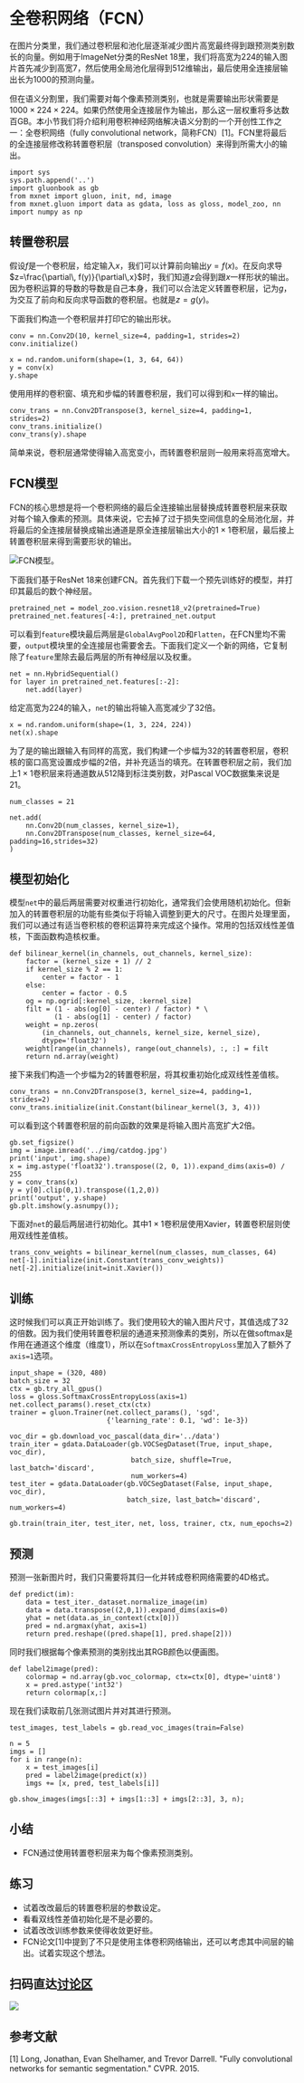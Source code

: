 # 全卷积网络（FCN）

在图片分类里，我们通过卷积层和池化层逐渐减少图片高宽最终得到跟预测类别数长的向量。例如用于ImageNet分类的ResNet 18里，我们将高宽为224的输入图片首先减少到高宽7，然后使用全局池化层得到512维输出，最后使用全连接层输出长为1000的预测向量。

但在语义分割里，我们需要对每个像素预测类别，也就是需要输出形状需要是$1000\times 224\times 224$。如果仍然使用全连接层作为输出，那么这一层权重将多达数百GB。本小节我们将介绍利用卷积神经网络解决语义分割的一个开创性工作之一：全卷积网络（fully convolutional network，简称FCN）[1]。FCN里将最后的全连接层修改称转置卷积层（transposed convolution）来得到所需大小的输出。

```{.python .input  n=1}
import sys
sys.path.append('..')
import gluonbook as gb
from mxnet import gluon, init, nd, image
from mxnet.gluon import data as gdata, loss as gloss, model_zoo, nn
import numpy as np
```

## 转置卷积层

假设$f$是一个卷积层，给定输入$x$，我们可以计算前向输出$y=f(x)$。在反向求导$z=\frac{\partial\, f(y)}{\partial\,x}$时，我们知道$z$会得到跟$x$一样形状的输出。因为卷积运算的导数的导数是自己本身，我们可以合法定义转置卷积层，记为$g$，为交互了前向和反向求导函数的卷积层。也就是$z=g(y)$。

下面我们构造一个卷积层并打印它的输出形状。

```{.python .input  n=2}
conv = nn.Conv2D(10, kernel_size=4, padding=1, strides=2)
conv.initialize()

x = nd.random.uniform(shape=(1, 3, 64, 64))
y = conv(x)
y.shape
```

使用用样的卷积窗、填充和步幅的转置卷积层，我们可以得到和`x`一样的输出。

```{.python .input  n=3}
conv_trans = nn.Conv2DTranspose(3, kernel_size=4, padding=1, strides=2)
conv_trans.initialize()
conv_trans(y).shape
```

简单来说，卷积层通常使得输入高宽变小，而转置卷积层则一般用来将高宽增大。

## FCN模型

FCN的核心思想是将一个卷积网络的最后全连接输出层替换成转置卷积层来获取对每个输入像素的预测。具体来说，它去掉了过于损失空间信息的全局池化层，并将最后的全连接层替换成输出通道是原全连接层输出大小的$1\times 1$卷积层，最后接上转置卷积层来得到需要形状的输出。

![FCN模型。](../img/fcn.svg)

下面我们基于ResNet 18来创建FCN。首先我们下载一个预先训练好的模型，并打印其最后的数个神经层。

```{.python .input  n=4}
pretrained_net = model_zoo.vision.resnet18_v2(pretrained=True)
pretrained_net.features[-4:], pretrained_net.output
```

可以看到`feature`模块最后两层是`GlobalAvgPool2D`和`Flatten`，在FCN里均不需要，`output`模块里的全连接层也需要舍去。下面我们定义一个新的网络，它复制除了`feature`里除去最后两层的所有神经层以及权重。

```{.python .input  n=5}
net = nn.HybridSequential()
for layer in pretrained_net.features[:-2]:
    net.add(layer)
```

给定高宽为224的输入，`net`的输出将输入高宽减少了32倍。

```{.python .input  n=6}
x = nd.random.uniform(shape=(1, 3, 224, 224))
net(x).shape
```

为了是的输出跟输入有同样的高宽，我们构建一个步幅为32的转置卷积层，卷积核的窗口高宽设置成步幅的2倍，并补充适当的填充。在转置卷积层之前，我们加上$1\times 1$卷积层来将通道数从512降到标注类别数，对Pascal VOC数据集来说是21。

```{.python .input  n=7}
num_classes = 21

net.add(
    nn.Conv2D(num_classes, kernel_size=1),
    nn.Conv2DTranspose(num_classes, kernel_size=64, padding=16,strides=32)
)
```

## 模型初始化

模型`net`中的最后两层需要对权重进行初始化，通常我们会使用随机初始化。但新加入的转置卷积层的功能有些类似于将输入调整到更大的尺寸。在图片处理里面，我们可以通过有适当卷积核的卷积运算符来完成这个操作。常用的包括双线性差值核，下面函数构造核权重。

```{.python .input  n=8}
def bilinear_kernel(in_channels, out_channels, kernel_size):
    factor = (kernel_size + 1) // 2
    if kernel_size % 2 == 1:
        center = factor - 1
    else:
        center = factor - 0.5
    og = np.ogrid[:kernel_size, :kernel_size]
    filt = (1 - abs(og[0] - center) / factor) * \
           (1 - abs(og[1] - center) / factor)
    weight = np.zeros(
        (in_channels, out_channels, kernel_size, kernel_size),
        dtype='float32')
    weight[range(in_channels), range(out_channels), :, :] = filt
    return nd.array(weight)
```

接下来我们构造一个步幅为2的转置卷积层，将其权重初始化成双线性差值核。

```{.python .input  n=9}
conv_trans = nn.Conv2DTranspose(3, kernel_size=4, padding=1, strides=2)
conv_trans.initialize(init.Constant(bilinear_kernel(3, 3, 4)))
```

可以看到这个转置卷积层的前向函数的效果是将输入图片高宽扩大2倍。

```{.python .input  n=10}
gb.set_figsize()
img = image.imread('../img/catdog.jpg')
print('input', img.shape)
x = img.astype('float32').transpose((2, 0, 1)).expand_dims(axis=0) / 255
y = conv_trans(x)
y = y[0].clip(0,1).transpose((1,2,0))
print('output', y.shape)
gb.plt.imshow(y.asnumpy());
```

下面对`net`的最后两层进行初始化。其中$1\times 1$卷积层使用Xavier，转置卷积层则使用双线性差值核。

```{.python .input  n=11}
trans_conv_weights = bilinear_kernel(num_classes, num_classes, 64)
net[-1].initialize(init.Constant(trans_conv_weights))
net[-2].initialize(init=init.Xavier())
```

## 训练

这时候我们可以真正开始训练了。我们使用较大的输入图片尺寸，其值选成了32的倍数。因为我们使用转置卷积层的通道来预测像素的类别，所以在做softmax是作用在通道这个维度（维度1），所以在`SoftmaxCrossEntropyLoss`里加入了额外了`axis=1`选项。

```{.python .input  n=12}
input_shape = (320, 480)
batch_size = 32
ctx = gb.try_all_gpus()
loss = gloss.SoftmaxCrossEntropyLoss(axis=1)
net.collect_params().reset_ctx(ctx)
trainer = gluon.Trainer(net.collect_params(), 'sgd',
                        {'learning_rate': 0.1, 'wd': 1e-3})

voc_dir = gb.download_voc_pascal(data_dir='../data')
train_iter = gdata.DataLoader(gb.VOCSegDataset(True, input_shape, voc_dir),
                              batch_size, shuffle=True, last_batch='discard',
                              num_workers=4)
test_iter = gdata.DataLoader(gb.VOCSegDataset(False, input_shape, voc_dir),
                             batch_size, last_batch='discard', num_workers=4) 

gb.train(train_iter, test_iter, net, loss, trainer, ctx, num_epochs=2)
```

## 预测

预测一张新图片时，我们只需要将其归一化并转成卷积网络需要的4D格式。

```{.python .input  n=13}
def predict(im):
    data = test_iter._dataset.normalize_image(im)
    data = data.transpose((2,0,1)).expand_dims(axis=0)
    yhat = net(data.as_in_context(ctx[0]))
    pred = nd.argmax(yhat, axis=1)
    return pred.reshape((pred.shape[1], pred.shape[2]))
```

同时我们根据每个像素预测的类别找出其RGB颜色以便画图。

```{.python .input  n=14}
def label2image(pred):
    colormap = nd.array(gb.voc_colormap, ctx=ctx[0], dtype='uint8')
    x = pred.astype('int32')
    return colormap[x,:]
```

现在我们读取前几张测试图片并对其进行预测。

```{.python .input  n=15}
test_images, test_labels = gb.read_voc_images(train=False)

n = 5
imgs = []
for i in range(n):
    x = test_images[i]
    pred = label2image(predict(x))
    imgs += [x, pred, test_labels[i]]

gb.show_images(imgs[::3] + imgs[1::3] + imgs[2::3], 3, n);
```

## 小结

* FCN通过使用转置卷积层来为每个像素预测类别。

## 练习

* 试着改改最后的转置卷积层的参数设定。
* 看看双线性差值初始化是不是必要的。
* 试着改改训练参数来使得收敛更好些。
* FCN论文[1]中提到了不只是使用主体卷积网络输出，还可以考虑其中间层的输出。试着实现这个想法。

## 扫码直达[讨论区](https://discuss.gluon.ai/t/topic/3041)

![](../img/qr_fcn.svg)


## 参考文献

[1] Long, Jonathan, Evan Shelhamer, and Trevor Darrell. "Fully convolutional networks for semantic segmentation." CVPR. 2015.
